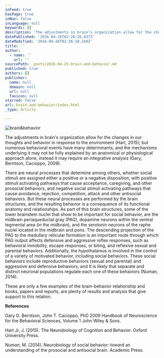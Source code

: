 ```yaml
---
inFeed: true
hasPage: true
inNav: false
inLanguage: null
keywords: []
description: 'The adjustments in brain’s organization allow for the changes in our thoughts and behavior in response to the environment (Hart, 2015); but numerous behavioral events have many determinants, and the mechanisms underlying it may not be fully explained by an anatomical or physiological approach alone, instead it may require an integrative analysis (Gary, Berntson, Cacioppo, 2009). '
datePublished: '2016-04-26T02:26:26.037Z'
dateModified: '2016-04-26T02:26:10.169Z'
title: ''
author:
  - name: ''
    url: ''
sourcePath: _posts/2016-04-25-brain-and-behavior.md
published: true
authors: []
publisher:
  name: null
  domain: null
  url: null
  favicon: null
starred: false
url: brain-and-behavior/index.html
_type: Article

---
```

![brain&behavior](https://the-grid-user-content.s3-us-west-2.amazonaws.com/6da6d3e4-3474-4945-8945-990542b09b5a.jpg)

The adjustments in brain's organization allow for the changes in our thoughts and behavior in response to the environment (Hart, 2015); but numerous behavioral events have many determinants, and the mechanisms underlying it may not be fully explained by an anatomical or physiological approach alone, instead it may require an integrative analysis (Gary, Berntson, Cacioppo, 2009). 

There are neural processes that determine among others, whether social stimuli are assigned either a positive or a negative disposition, with positive stimuli activating pathways that cause acceptance, caregiving, and other prosocial behaviors, and negative social stimuli activating pathways that cause avoidance, rejection, competition, attack and other antisocial behaviors. But these neural processes are performed by the brain structures, and the resulting behavior is a consequence of its functional anatomy and relationships. As part of this brain structures, some of the lower brainstem nuclei that show to be important for social behavior, are the midbrain periaqueductal gray (PAG), dopamine neurons within the ventral tegmental area (in the midbrain), and the serotonin neurons of the raphe nuclei located in the midbrain and pons. The descending projection of the PAG to the medullary reticular formation is an important route through which PAG output affects defensive and aggressive reflex responses, such as behavioral inmobility, escape responses, or biting, and reflexive sexual and parental behaviors. Additionally, the hypothalamus is involved in the control of a variety of motivated behavior, including social behaviors. These social behaviors include reproductive behaviors (sexual and parental) and aggressive and defensive behaviors, and It is likely that separate and distinct neuronal populations regulate each one of these behaviors (Numan, 2014).

These are only a few examples of the brain-behavior relationship and books, papers and reports, are plenty of results and analysis that give support to this relation.

**References**

Gary G. Berntson, John T. Cacioppo, PhD 2009 Handbook of Neuroscience for the Behavioral Sciences, Volume 1 John Wiley & Sons.

Hart Jr, J. (2015). The Neurobiology of Cognition and Behavior. Oxford University Press.

Numan, M. (2014). Neurobiology of social behavior: toward an understanding of the prosocial and antisocial brain. Academic Press.